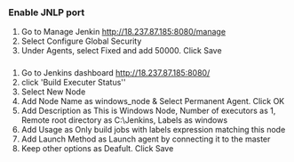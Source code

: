 ### Enable JNLP port
1. Go to Manage Jenkin http://18.237.87.185:8080/manage
2. Select Configure Global Security
3. Under Agents, select Fixed and add 50000. Click Save

###
1. Go to Jenkins dashboard http://18.237.87.185:8080/
2. click 'Build Executer Status''
3. Select New Node
4. Add Node Name as windows_node & Select Permanent Agent. Click OK
5. Add Description as This is Windows Node, Number of executors as 1, Remote root directory as C:\Jenkins, Labels as windows
6. Add Usage as Only build jobs with labels expression matching this node
7. Add Launch Method as Launch agent by connecting it to the master
8. Keep other options as Deafult. Click Save
